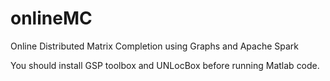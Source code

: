 # onlineMC
Online Distributed Matrix Completion using Graphs and Apache Spark

You should install GSP toolbox and UNLocBox before running Matlab code.
